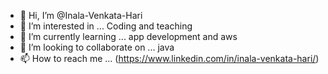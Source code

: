 - 👋 Hi, I’m @Inala-Venkata-Hari
- 👀 I’m interested in ... Coding and teaching 
- 🌱 I’m currently learning ... app development and aws
- 💞️ I’m looking to collaborate on ... java
- 📫 How to reach me ... (https://www.linkedin.com/in/inala-venkata-hari/)
  
<!---
Inala-Venkata-Hari/Inala-Venkata-Hari is a ✨ special ✨ repository because its `README.md` (this file) appears on your GitHub profile.
You can click the Preview link to take a look at your changes.
--->
